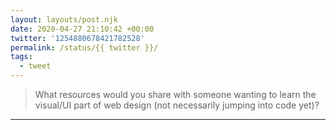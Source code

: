 ```yaml
---
layout: layouts/post.njk
date: 2020-04-27 21:10:42 +00:00
twitter: '1254880678421782528'
permalink: /status/{{ twitter }}/
tags: 
  - tweet
---
```


> What resources would you share with someone wanting to learn the visual/UI part of web design (not necessarily jumping into code yet)?

---
